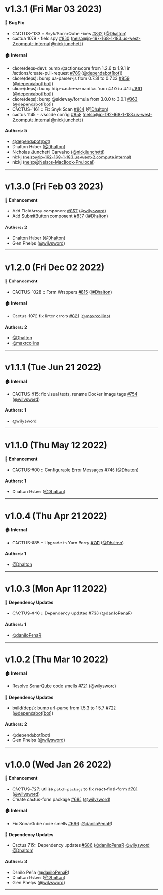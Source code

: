 # v1.3.1 (Fri Mar 03 2023)

#### 🐛 Bug Fix

- CACTUS-1133 :: Snyk/SonarQube Fixes [#862](https://github.com/repaygithub/cactus/pull/862) ([@Dhalton](https://github.com/Dhalton))
- cactua 1079 - field spy [#860](https://github.com/repaygithub/cactus/pull/860) (nelso@ip-192-168-1-183.us-west-2.compute.internal [@nickjiunchetti](https://github.com/nickjiunchetti))

#### 🏠 Internal

- chore(deps-dev): bump @actions/core from 1.2.6 to 1.9.1 in /actions/create-pull-request [#789](https://github.com/repaygithub/cactus/pull/789) ([@dependabot[bot]](https://github.com/dependabot[bot]))
- chore(deps): bump ua-parser-js from 0.7.31 to 0.7.33 [#859](https://github.com/repaygithub/cactus/pull/859) ([@dependabot[bot]](https://github.com/dependabot[bot]))
- chore(deps): bump http-cache-semantics from 4.1.0 to 4.1.1 [#861](https://github.com/repaygithub/cactus/pull/861) ([@dependabot[bot]](https://github.com/dependabot[bot]))
- chore(deps): bump @sideway/formula from 3.0.0 to 3.0.1 [#863](https://github.com/repaygithub/cactus/pull/863) ([@dependabot[bot]](https://github.com/dependabot[bot]))
- CACTUS-1161 :: Fix Snyk Scan [#864](https://github.com/repaygithub/cactus/pull/864) ([@Dhalton](https://github.com/Dhalton))
- cactus 1145 - .vscode config [#858](https://github.com/repaygithub/cactus/pull/858) (nelso@ip-192-168-1-183.us-west-2.compute.internal [@nickjiunchetti](https://github.com/nickjiunchetti))

#### Authors: 5

- [@dependabot[bot]](https://github.com/dependabot[bot])
- Dhalton Huber ([@Dhalton](https://github.com/Dhalton))
- Nicholas Jiunchetti Carvalho ([@nickjiunchetti](https://github.com/nickjiunchetti))
- nickj (nelso@ip-192-168-1-183.us-west-2.compute.internal)
- nickj (nelso@Nelsos-MacBook-Pro.local)

---

# v1.3.0 (Fri Feb 03 2023)

#### 🚀 Enhancement

- Add FieldArray component [#857](https://github.com/repaygithub/cactus/pull/857) ([@wilysword](https://github.com/wilysword))
- Add SubmitButton component [#837](https://github.com/repaygithub/cactus/pull/837) ([@Dhalton](https://github.com/Dhalton))

#### Authors: 2

- Dhalton Huber ([@Dhalton](https://github.com/Dhalton))
- Glen Phelps ([@wilysword](https://github.com/wilysword))

---

# v1.2.0 (Fri Dec 02 2022)

#### 🚀 Enhancement

- CACTUS-1028 :: Form Wrappers [#815](https://github.com/repaygithub/cactus/pull/815) ([@Dhalton](https://github.com/Dhalton))

#### 🏠 Internal

- Cactus-1072  fix linter errors [#821](https://github.com/repaygithub/cactus/pull/821) ([@maxrcollins](https://github.com/maxrcollins))

#### Authors: 2

- [@Dhalton](https://github.com/Dhalton)
- [@maxrcollins](https://github.com/maxrcollins)

---

# v1.1.1 (Tue Jun 21 2022)

#### 🏠 Internal

- CACTUS-915: fix visual tests, rename Docker image tags [#754](https://github.com/repaygithub/cactus/pull/754) ([@wilysword](https://github.com/wilysword))

#### Authors: 1

- [@wilysword](https://github.com/wilysword)

---

# v1.1.0 (Thu May 12 2022)

#### 🚀 Enhancement

- CACTUS-900 :: Configurable Error Messages [#746](https://github.com/repaygithub/cactus/pull/746) ([@Dhalton](https://github.com/Dhalton))

#### Authors: 1

- Dhalton Huber ([@Dhalton](https://github.com/Dhalton))

---

# v1.0.4 (Thu Apr 21 2022)

#### 🏠 Internal

- CACTUS-885 :: Upgrade to Yarn Berry [#741](https://github.com/repaygithub/cactus/pull/741) ([@Dhalton](https://github.com/Dhalton))

#### Authors: 1

- [@Dhalton](https://github.com/Dhalton)

---

# v1.0.3 (Mon Apr 11 2022)

#### 🔩 Dependency Updates

- CACTUS-846 :: Dependency updates [#730](https://github.com/repaygithub/cactus/pull/730) ([@daniloPenaR](https://github.com/daniloPenaR))

#### Authors: 1

- [@daniloPenaR](https://github.com/daniloPenaR)

---

# v1.0.2 (Thu Mar 10 2022)

#### 🏠 Internal

- Resolve SonarQube code smells [#721](https://github.com/repaygithub/cactus/pull/721) ([@wilysword](https://github.com/wilysword))

#### 🔩 Dependency Updates

- build(deps): bump url-parse from 1.5.3 to 1.5.7 [#722](https://github.com/repaygithub/cactus/pull/722) ([@dependabot[bot]](https://github.com/dependabot[bot]))

#### Authors: 2

- [@dependabot[bot]](https://github.com/dependabot[bot])
- Glen Phelps ([@wilysword](https://github.com/wilysword))

---

# v1.0.0 (Wed Jan 26 2022)

#### 🚀 Enhancement

- CACTUS-727: utilize `patch-package` to fix react-final-form [#701](https://github.com/repaygithub/cactus/pull/701) ([@wilysword](https://github.com/wilysword))
- Create cactus-form package [#685](https://github.com/repaygithub/cactus/pull/685) ([@wilysword](https://github.com/wilysword))

#### 🏠 Internal

- Fix SonarQube code smells [#696](https://github.com/repaygithub/cactus/pull/696) ([@daniloPenaR](https://github.com/daniloPenaR))

#### 🔩 Dependency Updates

- Cactus 715:: Dependency updates [#686](https://github.com/repaygithub/cactus/pull/686) ([@daniloPenaR](https://github.com/daniloPenaR) [@wilysword](https://github.com/wilysword) [@Dhalton](https://github.com/Dhalton))

#### Authors: 3

- Danilo Peña ([@daniloPenaR](https://github.com/daniloPenaR))
- Dhalton Huber ([@Dhalton](https://github.com/Dhalton))
- Glen Phelps ([@wilysword](https://github.com/wilysword))

---

